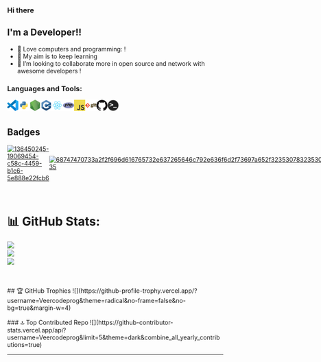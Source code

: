 ### Hi there 

<!--
**Veercodeprog/Veercodeprog** is a ✨ _special_ ✨ repository because its `README.md` (this file) appears on your GitHub profile.

Here are some ideas to get you started:

- 🔭 I’m currently working on ...
- 🌱 I’m currently learning ...
- 👯 I’m looking to collaborate on ...
- 🤔 I’m looking for help with ...
- 💬 Ask me about ...
- 📫 How to reach me: ...
- 😄 Pronouns: ...
- ⚡ Fun fact: ...
-->

## I'm a Developer!!

- 🔭 Love computers and programming: !
- 🌱 My aim is to keep learning
- 👯 I’m looking to collaborate more in open source and network with awesome developers !


### Languages and Tools:

<img align="left" alt="Visual Studio Code" width="26px" src="https://raw.githubusercontent.com/github/explore/80688e429a7d4ef2fca1e82350fe8e3517d3494d/topics/visual-studio-code/visual-studio-code.png" />
<img align="left" alt="Python" width="26px" src="https://raw.githubusercontent.com/github/explore/80688e429a7d4ef2fca1e82350fe8e3517d3494d/topics/python/python.png" />

<img align="left" alt="Node.js" width="26px" src="https://raw.githubusercontent.com/github/explore/master/topics/nodejs/nodejs.png" />

<img align="left" alt="C++" width="26px" src="https://raw.githubusercontent.com/github/explore/master/topics/cpp/cpp.png" />

<img align="left" alt="React" width="26px" src="https://raw.githubusercontent.com/github/explore/master/topics/react/react.png" />
<img align="left" alt="PHP" width="26px" src="https://raw.githubusercontent.com/github/explore/master/topics/php/php.png" />

<img align="left" alt="JavaScript" width="26px" src="https://raw.githubusercontent.com/github/explore/80688e429a7d4ef2fca1e82350fe8e3517d3494d/topics/javascript/javascript.png" />
<img align="left" alt="Git" width="26px" src="https://raw.githubusercontent.com/github/explore/80688e429a7d4ef2fca1e82350fe8e3517d3494d/topics/git/git.png" />
<img align="left" alt="GitHub" width="26px" src="https://raw.githubusercontent.com/github/explore/78df643247d429f6cc873026c0622819ad797942/topics/github/github.png" />
<img align="left" alt="Terminal" width="26px" src="https://raw.githubusercontent.com/github/explore/80688e429a7d4ef2fca1e82350fe8e3517d3494d/topics/terminal/terminal.png" />

<br />
<br />



## Badges
<div style="display: flex; justify-content: space-between; align-items: center; width: 100%;">
    <a href='https://mylearn.oracle.com/ou/learning-path/java-explorer/79726' ><img src='https://i.postimg.cc/BvdwhXjD/136450245-19069454-c58c-4459-b1c6-5e888e22fcb6.png' height='180px' style='align-items:left;' border='0' alt='136450245-19069454-c58c-4459-b1c6-5e888e22fcb6'/> </a>
   <a href='https://coursera.org/share/b94dd1f7f519394b6d1527870e6b57bd'><img src='https://i.postimg.cc/p5NgvL2V/68747470733a2f2f696d616765732e637265646c792e636f6d2f73697a652f323530783235302f696d616765732f33353435.png' height='180px' border='0' alt='68747470733a2f2f696d616765732e637265646c792e636f6d2f73697a652f323530783235302f696d616765732f33353435'/> </a>
</div>


<br />
<br />

###

# 📊 GitHub Stats:
![](https://github-readme-stats.vercel.app/api?username=Veercodeprog&theme=dark&hide_border=false&include_all_commits=false&count_private=false)<br/>
![](https://github-readme-streak-stats.herokuapp.com/?user=Veercodeprog&theme=dark&hide_border=false)<br/>
![](https://github-readme-stats.vercel.app/api/top-langs/?username=Veercodeprog&theme=dark&hide_border=false&include_all_commits=false&count_private=false&layout=compact)


<br />
<br />
## 🏆 GitHub Trophies
![](https://github-profile-trophy.vercel.app/?username=Veercodeprog&theme=radical&no-frame=false&no-bg=true&margin-w=4)


<br />
<br />
### 🔝 Top Contributed Repo
![](https://github-contributor-stats.vercel.app/api?username=Veercodeprog&limit=5&theme=dark&combine_all_yearly_contributions=true)

---




